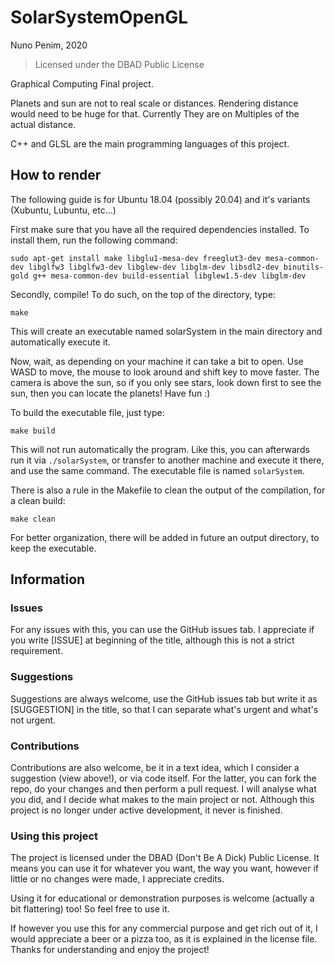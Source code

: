 # SolarSystemOpenGL

Nuno Penim, 2020
> Licensed under the DBAD Public License

Graphical Computing Final project.

Planets and sun are not to real scale or distances. Rendering distance would need to be huge for that. Currently They are on Multiples of the actual distance.

C++ and GLSL are the main programming languages of this project.

## How to render

The following guide is for Ubuntu 18.04 (possibly 20.04) and it's variants (Xubuntu, Lubuntu, etc...)

First make sure that you have all the required dependencies installed. To install them, run the following command:

`sudo apt-get install make libglu1-mesa-dev freeglut3-dev mesa-common-dev libglfw3 libglfw3-dev libglew-dev libglm-dev libsdl2-dev binutils-gold g++ mesa-common-dev build-essential libglew1.5-dev libglm-dev `

Secondly, compile! To do such, on the top of the directory, type:

`make`

This will create an executable named solarSystem in the main directory and automatically execute it.

Now, wait, as depending on your machine it can take a bit to open. Use WASD to move, the mouse to look around and shift key to move faster. The camera is above the sun, so if you only see stars, look down first to see the sun, then you can locate the planets! Have fun :)

To build the executable file, just type:

`make build`

This will not run automatically the program. Like this, you can afterwards run it via `./solarSystem`, or transfer to another machine and execute it there, and use the same command. The executable file is named `solarSystem`.

There is also a rule in the Makefile to clean the output of the compilation, for a clean build:

`make clean`

For better organization, there will be added in future an output directory, to keep the executable.

## Information

### Issues

For any issues with this, you can use the GitHub issues tab. I appreciate if you write [ISSUE] at beginning of the title, although this is not a strict requirement.

### Suggestions

Suggestions are always welcome, use the GitHub issues tab but write it as [SUGGESTION] in the title, so that I can separate what's urgent and what's not urgent.

### Contributions

Contributions are also welcome, be it in a text idea, which I consider a suggestion (view above!), or via code itself. For the latter, you can fork the repo, do your changes and then perform a pull request. I will analyse what you did, and I decide what makes to the main project or not. Although this project is no longer under active development, it never is finished.

### Using this project

The project is licensed under the DBAD (Don't Be A Dick) Public License. It means you can use it for whatever you want, the way you want, however if little or no changes were made, I appreciate credits.

Using it for educational or demonstration purposes is welcome (actually a bit flattering) too! So feel free to use it.

If however you use this for any commercial purpose and get rich out of it, I would appreciate a beer or a pizza too, as it is explained in the license file. Thanks for understanding and enjoy the project!
